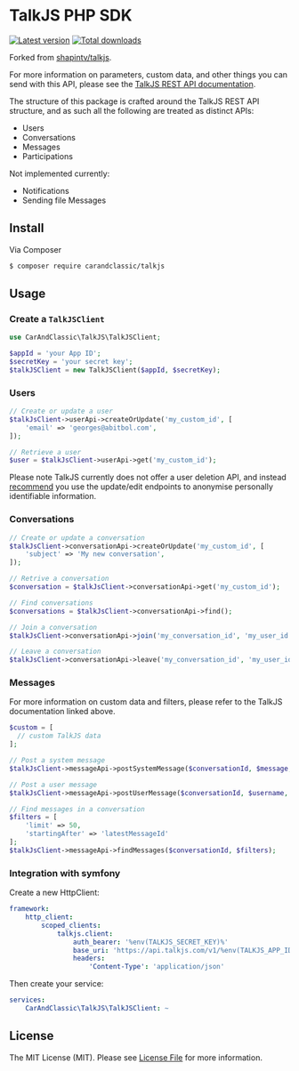 # TalkJS PHP SDK

[![Latest version](https://img.shields.io/github/release/CarAndClassic/talkjs.svg?style=flat-square)](https://github.com/CarAndClassic/talkjs/releases)
[![Total downloads](https://img.shields.io/packagist/dt/CarAndClassic/talkjs.svg?style=flat-square)](https://packagist.org/packages/CarAndClassic/talkjs)

Forked from [shapintv/talkjs](https://github.com/shapintv/talkjs).

For more information on parameters, custom data, and other things you can send with this API, please see the [TalkJS REST API documentation](https://talkjs.com/docs/Reference/REST_API/Getting_Started/Introduction.html).

The structure of this package is crafted around the TalkJS REST API structure, and as such all the following are treated as distinct APIs:

- Users
- Conversations
- Messages
- Participations

Not implemented currently:

- Notifications
- Sending file Messages

## Install

Via Composer

``` bash
$ composer require carandclassic/talkjs
```

## Usage

### Create a `TalkJSClient`

```php
use CarAndClassic\TalkJS\TalkJSClient;

$appId = 'your App ID';
$secretKey = 'your secret key';
$talkJSClient = new TalkJSClient($appId, $secretKey);
```

### Users

```php
// Create or update a user
$talkJsClient->userApi->createOrUpdate('my_custom_id', [
    'email' => 'georges@abitbol.com',
]);

// Retrieve a user
$user = $talkJsClient->userApi->get('my_custom_id');
```

Please note TalkJS currently does not offer a user deletion API, and instead [recommend](https://talkjs.com/dashboard/tLjeWrEK/docs/Reference/REST_API/Users.html#page_Deleting-users) you use the update/edit endpoints to anonymise personally identifiable information. 

### Conversations

```php
// Create or update a conversation
$talkJsClient->conversationApi->createOrUpdate('my_custom_id', [
    'subject' => 'My new conversation',
]);

// Retrive a conversation
$conversation = $talkJsClient->conversationApi->get('my_custom_id');

// Find conversations
$conversations = $talkJsClient->conversationApi->find();

// Join a conversation
$talkJsClient->conversationApi->join('my_conversation_id', 'my_user_id');

// Leave a conversation
$talkJsClient->conversationApi->leave('my_conversation_id', 'my_user_id');
```

### Messages

For more information on custom data and filters, please refer to the TalkJS documentation linked above.

```php
$custom = [
  // custom TalkJS data
];

// Post a system message
$talkJsClient->messageApi->postSystemMessage($conversationId, $message, $custom);

// Post a user message
$talkJsClient->messageApi->postUserMessage($conversationId, $username, $message, $custom);

// Find messages in a conversation
$filters = [
    'limit' => 50,
    'startingAfter' => 'latestMessageId'
];
$talkJsClient->messageApi->findMessages($conversationId, $filters);
```

### Integration with symfony

Create a new HttpClient:

```yml
framework:
    http_client:
        scoped_clients:
            talkjs.client:
                auth_bearer: '%env(TALKJS_SECRET_KEY)%'
                base_uri: 'https://api.talkjs.com/v1/%env(TALKJS_APP_ID)%/'
                headers:
                    'Content-Type': 'application/json'
```

Then create your service:

```yml
services:
    CarAndClassic\TalkJS\TalkJSClient: ~
```

## License

The MIT License (MIT). Please see [License File](LICENSE) for more information.
